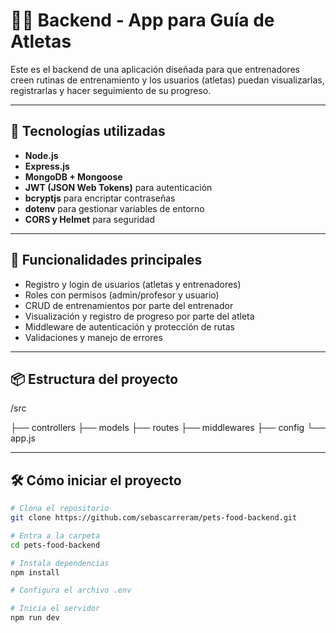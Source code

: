 # 🏋️‍♂️ Backend - App para Guía de Atletas

Este es el backend de una aplicación diseñada para que entrenadores creen rutinas de entrenamiento y los usuarios (atletas) puedan visualizarlas, registrarlas y hacer seguimiento de su progreso.

---

## 🚀 Tecnologías utilizadas

- **Node.js**  
- **Express.js**  
- **MongoDB + Mongoose**  
- **JWT (JSON Web Tokens)** para autenticación  
- **bcryptjs** para encriptar contraseñas  
- **dotenv** para gestionar variables de entorno  
- **CORS y Helmet** para seguridad  

---

## 🧩 Funcionalidades principales

- Registro y login de usuarios (atletas y entrenadores)  
- Roles con permisos (admin/profesor y usuario)  
- CRUD de entrenamientos por parte del entrenador  
- Visualización y registro de progreso por parte del atleta  
- Middleware de autenticación y protección de rutas  
- Validaciones y manejo de errores

---

## 📦 Estructura del proyecto

/src

 ├── controllers
 ├── models
 ├── routes
 ├── middlewares
 ├── config
 └── app.js


---

## 🛠️ Cómo iniciar el proyecto

```bash
# Clona el repositorio
git clone https://github.com/sebascarreram/pets-food-backend.git

# Entra a la carpeta
cd pets-food-backend

# Instala dependencias
npm install

# Configura el archivo .env

# Inicia el servidor
npm run dev
